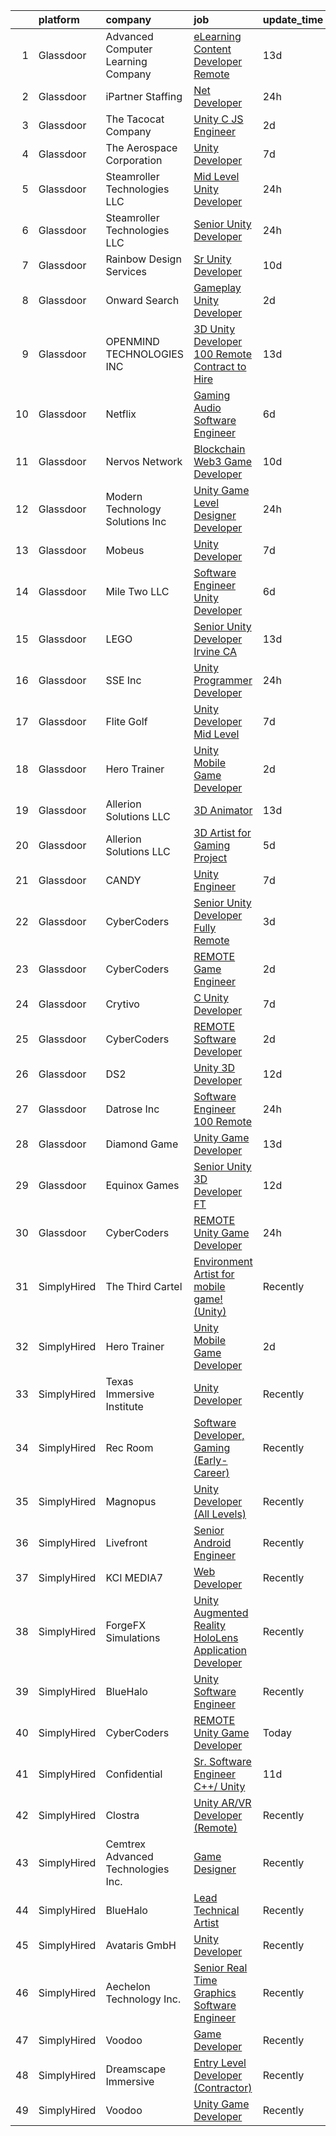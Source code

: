 

|    | platform    | company                            | job                                                                                                                                                                                                                                                                                                                                                                                                                                                                                                                                                                                                                                                                                                                                                                                                                                                                                                                                                                                                                                                                                                                                                                                                                                                                                                                                                                                                                | update_time   | location            |
|---:|:------------|:-----------------------------------|:-------------------------------------------------------------------------------------------------------------------------------------------------------------------------------------------------------------------------------------------------------------------------------------------------------------------------------------------------------------------------------------------------------------------------------------------------------------------------------------------------------------------------------------------------------------------------------------------------------------------------------------------------------------------------------------------------------------------------------------------------------------------------------------------------------------------------------------------------------------------------------------------------------------------------------------------------------------------------------------------------------------------------------------------------------------------------------------------------------------------------------------------------------------------------------------------------------------------------------------------------------------------------------------------------------------------------------------------------------------------------------------------------------------------|:--------------|:--------------------|
|  1 | Glassdoor   | Advanced Computer Learning Company | [eLearning Content Developer  Remote  ](https://www.glassdoor.com/partner/jobListing.htm?pos=130&ao=1136043&s=58&guid=00000182394769f9b15741185b35de59&src=GD_JOB_AD&t=SR&vt=w&ea=1&cs=1_9af2e38a&cb=1658818358130&jobListingId=1008000784696&jrtk=3-0-1g8skeqhsjop6801-1g8skeqi9gaio800-e77e1058c18c2e89-)                                                                                                                                                                                                                                                                                                                                                                                                                                                                                                                                                                                                                                                                                                                                                                                                                                                                                                                                                                                                                                                                                                        | 13d           | Remote              |
|  2 | Glassdoor   | iPartner Staffing                  | [ Net Developer](https://www.glassdoor.com/partner/jobListing.htm?pos=108&ao=1110586&s=58&guid=00000182394769f9b15741185b35de59&src=GD_JOB_AD&t=SR&vt=w&ea=1&cs=1_6d2a2c34&cb=1658818358126&jobListingId=1008027942368&cpc=AC285F3A3ECA6BB0&jrtk=3-0-1g8skeqhsjop6801-1g8skeqi9gaio800-61cafb71ed2120c6--6NYlbfkN0B-EimVQqTc2tFIV6vuu5Q2yMpllFPYuV8Iz2jCwgQfkw-l4YPp5GzHKH7Tz3sIslqT0S748bkb-HrUyRQCYhgPMP-rpLSBlp_j7CnqGdxl92zRS9xglJh57R6zQiT2i_lYuJHwcfMk-xPl98OABQFYjWXM1P5bjEGyxHH7pmF_9QniVjH_UAPPbMaj8tes7Pkc7HwaXdvghikO7rSADWTFIbyNzmjHn-a3JXYGc5txks273PkLjr1KxM1LYPrTZmffudTtPOPUHWRE1JCrTynG9KrX3czm53ceQcjWYSsc0gXLOrvRf7gKgQEtMtVR01KGQ1bvcSGomRS1FVm9d4LJnC64HfHDPS2eOx4EQfMEHmP5Aw2yMefksaVzmgGIag4Rf_UrRN9XEorBE8E6OnBmm8Vvr70yldc1q5hBNVcNRikSOM3_AEM6jXzHMGevEkjrhnUi2qTF2NIxSkDgWdP3vTJhNGoDjlE3mIXNz1pt3ORwQ_Vyoia5dO0gd1zdxNZFO06fmqbhdg%3D%3D)                                                                                                                                                                                                                                                                                                                                                                                                                                                                                                                                              | 24h           | Alpharetta, GA      |
|  3 | Glassdoor   | The Tacocat Company                | [Unity C  JS Engineer](https://www.glassdoor.com/partner/jobListing.htm?pos=129&ao=1136043&s=58&guid=00000182394769f9b15741185b35de59&src=GD_JOB_AD&t=SR&vt=w&ea=1&cs=1_83bba4be&cb=1658818358130&jobListingId=1008024763497&jrtk=3-0-1g8skeqhsjop6801-1g8skeqi9gaio800-e90af1b8492081f4-)                                                                                                                                                                                                                                                                                                                                                                                                                                                                                                                                                                                                                                                                                                                                                                                                                                                                                                                                                                                                                                                                                                                         | 2d            | Remote              |
|  4 | Glassdoor   | The Aerospace Corporation          | [Unity Developer](https://www.glassdoor.com/partner/jobListing.htm?pos=112&ao=1136043&s=58&guid=00000182394769f9b15741185b35de59&src=GD_JOB_AD&t=SR&vt=w&cs=1_1dcb571b&cb=1658818358127&jobListingId=1008012132764&jrtk=3-0-1g8skeqhsjop6801-1g8skeqi9gaio800-fef2804917813571-)                                                                                                                                                                                                                                                                                                                                                                                                                                                                                                                                                                                                                                                                                                                                                                                                                                                                                                                                                                                                                                                                                                                                   | 7d            | El Segundo, CA      |
|  5 | Glassdoor   | Steamroller Technologies LLC       | [Mid Level Unity Developer](https://www.glassdoor.com/partner/jobListing.htm?pos=118&ao=1136043&s=58&guid=00000182394769f9b15741185b35de59&src=GD_JOB_AD&t=SR&vt=w&ea=1&cs=1_b1a16e60&cb=1658818358130&jobListingId=1008027405674&jrtk=3-0-1g8skeqhsjop6801-1g8skeqi9gaio800-981b876330a579d7-)                                                                                                                                                                                                                                                                                                                                                                                                                                                                                                                                                                                                                                                                                                                                                                                                                                                                                                                                                                                                                                                                                                                    | 24h           | Mount Dora, FL      |
|  6 | Glassdoor   | Steamroller Technologies LLC       | [Senior Unity Developer](https://www.glassdoor.com/partner/jobListing.htm?pos=127&ao=1136043&s=58&guid=00000182394769f9b15741185b35de59&src=GD_JOB_AD&t=SR&vt=w&ea=1&cs=1_31295185&cb=1658818358130&jobListingId=1008027405673&jrtk=3-0-1g8skeqhsjop6801-1g8skeqi9gaio800-080ad2d5cd57e10d-)                                                                                                                                                                                                                                                                                                                                                                                                                                                                                                                                                                                                                                                                                                                                                                                                                                                                                                                                                                                                                                                                                                                       | 24h           | Mount Dora, FL      |
|  7 | Glassdoor   | Rainbow Design Services            | [Sr  Unity Developer](https://www.glassdoor.com/partner/jobListing.htm?pos=114&ao=1136043&s=58&guid=00000182394769f9b15741185b35de59&src=GD_JOB_AD&t=SR&vt=w&ea=1&cs=1_11b31452&cb=1658818358127&jobListingId=1008007915028&jrtk=3-0-1g8skeqhsjop6801-1g8skeqi9gaio800-bd6aaf863d3efcb2-)                                                                                                                                                                                                                                                                                                                                                                                                                                                                                                                                                                                                                                                                                                                                                                                                                                                                                                                                                                                                                                                                                                                          | 10d           | Remote              |
|  8 | Glassdoor   | Onward Search                      | [Gameplay Unity Developer](https://www.glassdoor.com/partner/jobListing.htm?pos=104&ao=1110586&s=58&guid=00000182394769f9b15741185b35de59&src=GD_JOB_AD&t=SR&vt=w&cs=1_dd7028d3&cb=1658818358124&jobListingId=1008024600323&cpc=48B9F4758953335C&jrtk=3-0-1g8skeqhsjop6801-1g8skeqi9gaio800-fa6eb5c87a1ecdfa--6NYlbfkN0B7YoEZZ2QAGDyEGGmBPAUWSHc1Mt3sMCn9FehKcWA3w1hdwjpEweHGJ9uPpOtWDZqQb2D0zldoPHKxLfvQ1Pvsi7Iyr4TbalYvtOcF5573T59liMqDrvCXcoLsxVkfGdNNhTFdkKfqwfEDXa8LQmChNGD68MVq2ur67AAVcWPRXTuF1JO5Cnd1cMteWvu0vwj2V1-feN2wGPvZCL-AVH0NaP4B_xMigsYS-Wd4iizpNjyS6FOOFm4IAzPbJRFSTgp9Z25cC5Swc_RcXWEwWuE9K6yQHmYsgCYmB2DUVt7w8mLWlPbflz0e_iv4MayS41VmdwJ_3oHRlQsCL7hXr0QIy-D7-qC_e3SMiuQpNGG9skIdWWmC6XEELxJXZjryesXNVdT2D50z6xHWN-UY-uD1ORA9hbnu8iDjujnoOQwrKt5XeQWbAXy2lNtSRC4hSSPhuEOXAUF7aWmO8WRCngICKFLLhWVC5h6iFJBCjmI0vVIXUDGs7DjUqNavEmaEcMs43aI3vKmuVZpvV_K69akMxNW9vIHk6VOXAjmqNTpVq2oRhL80Zqgx9lvRc41tke0Decqm9GlzGjTCPja2DOa7lU6rSNhLDqMrrBptfxsnnNMvY1lV5HjoL3CtxZJ-iCSe_z4vWOXWK0HQZeVqVMIEoXIK7RhB2_tXKNUxT38UTzuYrmwARzDdZRZFxhVXSuSvChaIhrLZGqAzd37Oz9r3GtEitqeNKsbWmt8Axntg2BZZGnbmhSqcySe7NN1NB8SdOkPnyvLzc_GTrJkbUfvGlD58_U1vX9bl_NTLqULDq719fb3Z3lBm49FlHl8-sD5-hh6uJqNTAD74kzL3k_L6j8FfLyxBwk96hoRTyih1kX93UYNqRxL9irej4kNt8QU5HCveMoLz7BLDaL9gZewf0Rk0Kfyi8l8x97d5HwVBh9aDGNWHBv5JGUFDpBh2cfI2Ff7z1TsyZXkU2bgeocDX8mgmWy20DVJh2dN_YPK3fH7j10v5Ox5b)                                     | 2d            | San Francisco, CA   |
|  9 | Glassdoor   | OPENMIND TECHNOLOGIES INC          | [3D Unity Developer   100   Remote  Contract to Hire ](https://www.glassdoor.com/partner/jobListing.htm?pos=113&ao=1136043&s=58&guid=00000182394769f9b15741185b35de59&src=GD_JOB_AD&t=SR&vt=w&ea=1&cs=1_1903fc85&cb=1658818358127&jobListingId=1008000703771&jrtk=3-0-1g8skeqhsjop6801-1g8skeqi9gaio800-bcf0156a1cc1610f-)                                                                                                                                                                                                                                                                                                                                                                                                                                                                                                                                                                                                                                                                                                                                                                                                                                                                                                                                                                                                                                                                                         | 13d           | Remote              |
| 10 | Glassdoor   | Netflix                            | [Gaming Audio Software Engineer](https://www.glassdoor.com/partner/jobListing.htm?pos=123&ao=1136043&s=58&guid=00000182394769f9b15741185b35de59&src=GD_JOB_AD&t=SR&vt=w&cs=1_eb9b9a57&cb=1658818358130&jobListingId=1008015997451&jrtk=3-0-1g8skeqhsjop6801-1g8skeqi9gaio800-f56fa1ba437b8b5b-)                                                                                                                                                                                                                                                                                                                                                                                                                                                                                                                                                                                                                                                                                                                                                                                                                                                                                                                                                                                                                                                                                                                    | 6d            | Remote              |
| 11 | Glassdoor   | Nervos Network                     | [Blockchain Web3 Game Developer](https://www.glassdoor.com/partner/jobListing.htm?pos=119&ao=1136043&s=58&guid=00000182394769f9b15741185b35de59&src=GD_JOB_AD&t=SR&vt=w&ea=1&cs=1_40fc226a&cb=1658818358130&jobListingId=1008008400312&jrtk=3-0-1g8skeqhsjop6801-1g8skeqi9gaio800-e63c770e4a5ee6ef-)                                                                                                                                                                                                                                                                                                                                                                                                                                                                                                                                                                                                                                                                                                                                                                                                                                                                                                                                                                                                                                                                                                               | 10d           | Remote              |
| 12 | Glassdoor   | Modern Technology Solutions  Inc   | [Unity Game Level Designer  Developer](https://www.glassdoor.com/partner/jobListing.htm?pos=121&ao=1136043&s=58&guid=00000182394769f9b15741185b35de59&src=GD_JOB_AD&t=SR&vt=w&cs=1_2462325b&cb=1658818358130&jobListingId=1008027368889&jrtk=3-0-1g8skeqhsjop6801-1g8skeqi9gaio800-d9b9a8964406dae8-)                                                                                                                                                                                                                                                                                                                                                                                                                                                                                                                                                                                                                                                                                                                                                                                                                                                                                                                                                                                                                                                                                                              | 24h           | Alexandria, VA      |
| 13 | Glassdoor   | Mobeus                             | [Unity Developer](https://www.glassdoor.com/partner/jobListing.htm?pos=115&ao=1136043&s=58&guid=00000182394769f9b15741185b35de59&src=GD_JOB_AD&t=SR&vt=w&ea=1&cs=1_1a730122&cb=1658818358130&jobListingId=1008012455848&jrtk=3-0-1g8skeqhsjop6801-1g8skeqi9gaio800-8725804754ef9c43-)                                                                                                                                                                                                                                                                                                                                                                                                                                                                                                                                                                                                                                                                                                                                                                                                                                                                                                                                                                                                                                                                                                                              | 7d            | United, WV          |
| 14 | Glassdoor   | Mile Two  LLC                      | [Software Engineer   Unity Developer](https://www.glassdoor.com/partner/jobListing.htm?pos=125&ao=1136043&s=58&guid=00000182394769f9b15741185b35de59&src=GD_JOB_AD&t=SR&vt=w&cs=1_e9184bd7&cb=1658818358130&jobListingId=1008014844011&jrtk=3-0-1g8skeqhsjop6801-1g8skeqi9gaio800-b0d645c653b624b9-)                                                                                                                                                                                                                                                                                                                                                                                                                                                                                                                                                                                                                                                                                                                                                                                                                                                                                                                                                                                                                                                                                                               | 6d            | Remote              |
| 15 | Glassdoor   | LEGO                               | [Senior Unity Developer  Irvine  CA ](https://www.glassdoor.com/partner/jobListing.htm?pos=116&ao=1136043&s=58&guid=00000182394769f9b15741185b35de59&src=GD_JOB_AD&t=SR&vt=w&cs=1_4c0b4996&cb=1658818358130&jobListingId=1007999225634&jrtk=3-0-1g8skeqhsjop6801-1g8skeqi9gaio800-c00448744aef7b79-)                                                                                                                                                                                                                                                                                                                                                                                                                                                                                                                                                                                                                                                                                                                                                                                                                                                                                                                                                                                                                                                                                                               | 13d           | Irvine, CA          |
| 16 | Glassdoor   | SSE  Inc                           | [Unity Programmer   Developer](https://www.glassdoor.com/partner/jobListing.htm?pos=101&ao=1110586&s=58&guid=00000182394769f9b15741185b35de59&src=GD_JOB_AD&t=SR&vt=w&ea=1&cs=1_6391e8c7&cb=1658818358124&jobListingId=1008028394689&cpc=C49818E30565E1C5&jrtk=3-0-1g8skeqhsjop6801-1g8skeqi9gaio800-51e4979d1b5ee5d5--6NYlbfkN0AtlW_omU2Xx3W-19HQ_drmTKCWebiHnmA5lS5PDL5G8VZrnQuVcD_rKDjyG8fZVBWHtXM4eaNmbEpF_ifkm9Zd518ZK11xqVcUzo3l7nxF6uWLxa9G6H0xEoMqGJyBEKms4p8a-y-fDC86wTRbAufNxUb6cvARCwuUkjgoZQljulm6QQ9PF3m2OEe4FmBt2dWIbHUyYdCyTwM0BY_m2Sk9skObtYt-L8B6w_GbQUufE_diYhyPH-dhhVGgBtpZlmGPPV_Co6fBUAlHJqNz_3yHIpVWhW7ZGIskDieo3zsrWJb-W617NsKJuI9tj4IwUd5EIe0J_pmAWJZgDCXaphNBwm2llsq6Xkhju1AP4eSLL9SXE4y6Lt4WjWyE9yeFG_W---2zV6eAlRlRXbQH_m95bioO0e1LWLZbtB1bonXvTjLiOkU6q2jQAp3BdunS_NMBZFvlUD_3KwFJOlV-mUEEVgqxqFp0pdeKNSz-Xyg9uMqyvwhrMChII3MwNnFkqnt4NJwwKo-ebA%3D%3D)                                                                                                                                                                                                                                                                                                                                                                                                                                                                                                                                | 24h           | Jacksonville, FL    |
| 17 | Glassdoor   | Flite Golf                         | [Unity Developer   Mid Level](https://www.glassdoor.com/partner/jobListing.htm?pos=103&ao=1110586&s=58&guid=00000182394769f9b15741185b35de59&src=GD_JOB_AD&t=SR&vt=w&ea=1&cs=1_b9314275&cb=1658818358125&jobListingId=1008012200941&cpc=BCC169F53084E245&jrtk=3-0-1g8skeqhsjop6801-1g8skeqi9gaio800-2ed91eb2bff1af8a--6NYlbfkN0D_KRozbKJx95I3LRYgbj09bqBDFeyQG4s8tCOB31p2DFF3XWjUbq1KyFIz2p5qTCcJE-tfDGeItgF3YqsHxqmWmv_fe83BmlIU0WgDu5uJxBbYiuDddGZhBDpUzgYV_vmtzXvB08EMIDWI2OXG29cWyCnCkApuGpnUrcgpkVhp-EePomp4q814zikpbXCgdd32dGBGvlcj_saGvS_FhcJqvjboQ9pRGN8M246dDWOFaW1c4jkgvtzv5SDww9SsVWL4icAOJ08I4USVcFg9nHQTS9bmg0_NcuFUl4sURCz1gdiyD6sVKJINwnXdZQ12bVCysvraSz1W6Zzoy7A4ZLYR39cBFhlsK8A04vbcTGWFlWkmoRKIBCPHoB5QBIC-8bDK0QeKtorZL_geb9sa2cXbaqoVQvCZGccluycFbPp-whSwlf5IR9OhPF3Z6ZK_bsRiv-UwXZVRjycymtmI78nUbBtW-MoxPefMdAUPYOMiDOkn9cvSuQDwCLY1JaRcl0e-1pzIWBBfkg%3D%3D)                                                                                                                                                                                                                                                                                                                                                                                                                                                                                                                                 | 7d            | Dallas, TX          |
| 18 | Glassdoor   | Hero Trainer                       | [Unity Mobile Game Developer](https://www.glassdoor.com/partner/jobListing.htm?pos=111&ao=1136043&s=58&guid=00000182394769f9b15741185b35de59&src=GD_JOB_AD&t=SR&vt=w&ea=1&cs=1_e74b78d0&cb=1658818358126&jobListingId=1008024775969&jrtk=3-0-1g8skeqhsjop6801-1g8skeqi9gaio800-99541d7b00e6f9fc-)                                                                                                                                                                                                                                                                                                                                                                                                                                                                                                                                                                                                                                                                                                                                                                                                                                                                                                                                                                                                                                                                                                                  | 2d            | Remote              |
| 19 | Glassdoor   | Allerion Solutions LLC             | [3D Animator](https://www.glassdoor.com/partner/jobListing.htm?pos=124&ao=1136043&s=58&guid=00000182394769f9b15741185b35de59&src=GD_JOB_AD&t=SR&vt=w&ea=1&cs=1_ff1630a3&cb=1658818358130&jobListingId=1008001263673&jrtk=3-0-1g8skeqhsjop6801-1g8skeqi9gaio800-ed59265719d84302-)                                                                                                                                                                                                                                                                                                                                                                                                                                                                                                                                                                                                                                                                                                                                                                                                                                                                                                                                                                                                                                                                                                                                  | 13d           | Remote              |
| 20 | Glassdoor   | Allerion Solutions LLC             | [3D Artist for Gaming Project](https://www.glassdoor.com/partner/jobListing.htm?pos=126&ao=1136043&s=58&guid=00000182394769f9b15741185b35de59&src=GD_JOB_AD&t=SR&vt=w&ea=1&cs=1_a66535ef&cb=1658818358130&jobListingId=1008018446346&jrtk=3-0-1g8skeqhsjop6801-1g8skeqi9gaio800-68449e6c38820bcc-)                                                                                                                                                                                                                                                                                                                                                                                                                                                                                                                                                                                                                                                                                                                                                                                                                                                                                                                                                                                                                                                                                                                 | 5d            | Remote              |
| 21 | Glassdoor   | CANDY                              | [Unity Engineer](https://www.glassdoor.com/partner/jobListing.htm?pos=128&ao=1136043&s=58&guid=00000182394769f9b15741185b35de59&src=GD_JOB_AD&t=SR&vt=w&cs=1_553eb30c&cb=1658818358130&jobListingId=1008012455820&jrtk=3-0-1g8skeqhsjop6801-1g8skeqi9gaio800-19a8736827f1cc61-)                                                                                                                                                                                                                                                                                                                                                                                                                                                                                                                                                                                                                                                                                                                                                                                                                                                                                                                                                                                                                                                                                                                                    | 7d            | New York, NY        |
| 22 | Glassdoor   | CyberCoders                        | [Senior Unity Developer Fully Remote](https://www.glassdoor.com/partner/jobListing.htm?pos=107&ao=1110586&s=58&guid=00000182394769f9b15741185b35de59&src=GD_JOB_AD&t=SR&vt=w&ea=1&cs=1_73f3eb41&cb=1658818358126&jobListingId=1008023223813&cpc=C4A69CCDBB3B9599&jrtk=3-0-1g8skeqhsjop6801-1g8skeqi9gaio800-a14da290b5d9c02f--6NYlbfkN0CpFJQzrgRR8WqXWK1qKKEqALWJw739KlKqr2H-MSI4eoBlI4EFrmor2FYZMP3muM0rsFs5SITX9c_A-IMQVe_ToafKWEyTTPBfa_MQwqfB5TfWudBXervOksgHSA2KDQDGfSBWB8wZvZJfWQqPBFG4Jb1m8OjA0pEi3CwU11YHAAHl9sKRMGrndJrwF-u_nAzFVELXmep1ekyPUAEUnD2DGpTEJsWyK3N_gVy41KQNYDGPoDHMxK7qVolkcXj4qLKCFEDZ6uurjF9l6X1G583fA2liY02sinjIdJSUR3ne0PJ2R_6qBPm65gWwg_2Bux0tk24Fc_pdDdGV8kf8tFuSA32n6RSLwKiz5-mcUstH8b07tjXHpp-5Z079vehRagEG0U2SHDCIqVe304YQhJhKvf3yUsCsesXZFuPrCHOdS_zWls_AL65KoUAaqsJl-n0SK9kBo2QL4wobdFmHP0bUhXuXOVV753NdqRuMhLap0bek5WfzjkBYmZWXJmS3x5-Pzb68Q46esOolyRoOjm0-2vh_l9gyUYHQobh2mFs6a9mbyIuteOFb9gxQcazOAsPAsR3Cx4DfkISt-DqoHVwl8U7y0UpjST9zqrtCj0MZZ5wfPXBjD2eZikL4C4sBVIDwUBh1TgqgZnnnAI6JUPQEgNPt3S8V9sdPoXghnscZdtyepy2thm2tHWHy99LC5zRBoQZaHYVoYK_R4X4_0xtWZRTf52XXtETKwELrGTkkh7_k1Xmwk0TGEI_h7xW8beUul6olG7QUdzKrUaZ82gWQzXya8ubmyRV97rbmhcADHOvZ2c6ENm7WDhlmXqxPt8n-dXyNd1C3ZuDC6Dg91yaJYH9cB16XbmlCOiTLrduRO-nwUci5rbcI55IwQS7Vg1h-DwCXhpYqhFJshfPmEh2o0AskuntqM8kUHPuoKqL4m9PgaLuPvIfy5GYUSUh9dNEhLrQkgKFj32X-X8A7BvHiaIWQ0kAF5RDfC6KzLsiuPw%3D%3D)                         | 3d            | Miami Beach, FL     |
| 23 | Glassdoor   | CyberCoders                        | [REMOTE Game Engineer](https://www.glassdoor.com/partner/jobListing.htm?pos=110&ao=1110586&s=58&guid=00000182394769f9b15741185b35de59&src=GD_JOB_AD&t=SR&vt=w&ea=1&cs=1_c6228b6f&cb=1658818358127&jobListingId=1008024604073&cpc=8795CF9063CD573D&jrtk=3-0-1g8skeqhsjop6801-1g8skeqi9gaio800-862c9d0a5df53b81--6NYlbfkN0CpFJQzrgRR8WqXWK1qKKEqALWJw739KlKqr2H-MSI4eoBlI4EFrmor2FYZMP3muM2kpPCFR2etnkSdUveegaM1geaZr6XTHjVSZ9qacHeEuCdlzHS2qulB2Xgn59kRvRudCozzrQWRXLr1JEH0sdSYz6-qtgY0an5lR5d1IOyS3PhQHcUfarP1X6H7pP0WgQP-y6IbfhCTQxW3QAJyemouWSqxvdjzzZhSduyeFO_VuLK1hzR5kp1lznp3-6JTxqjIk5y5aVsLoy7-ZRKdTFOtITFISRaga5PrCJnoRx7cSofq84d30IOM9gZ4sdNsVH5R7kUENRWFXpD7vM-vKXcGf3TOa5UX5kqfzMzkDozaRWTFpNB5YTB50C7LQFYBydF-vOHHc8oNgTWnqjjWPNbC28A67WK4H-zZVt-76iTz13rv8VOOIlRnO-nK_wOTnFXZroxNHKGsxZ5ht5yO3scdgfHboDrCQNd4RhXaJuV2Vv_BMHt35q4cvFPq2Tm-DtcqF8QXEwk_tH3N_y67mPyA3ZtQoFx4_sR7kfeL69NggPCt32on_L6cEaDpJJZ9CY3VNgLutUnH9Aaz6jdfpsNOt5aOcKXoCpjh1sT0WHMFgXDhqR0wE1jIg6TFzMSLxV7sk1hWFXfJR30vvyPU5_s7czQjfMuFXSo7h2UAoI4FLHwN3IkDjP-4NtkGzoV9iJWg81IubiTAAtnnPA9-8sfrxjUW22htOyiDTmUNGHLZuEuFCe_UrBljYruK_U5c9uwIMYpbOGcuGBzgySp6CFWXtnIDaQMXi1mjiB6N5TBXZV4r5tbFXvRShC9c9MIexnIu714lm1QJxR6rv_Xc52AS6QINQNa6xG2Z6OlKA54tHnZkeRBXrr2QndaMaRgcVZdokLW8o3VCq89LaZve_h1mt2I5Kx9KbndAd3OisVQaQS2nJa56YTyjmPn7CWMvqSLDbpI5c9bP70S3IhrlwWUaLntA4ijvyqw%3D)                                                      | 2d            | San Mateo, CA       |
| 24 | Glassdoor   | Crytivo                            | [C  Unity Developer](https://www.glassdoor.com/partner/jobListing.htm?pos=117&ao=1136043&s=58&guid=00000182394769f9b15741185b35de59&src=GD_JOB_AD&t=SR&vt=w&ea=1&cs=1_f85b1503&cb=1658818358130&jobListingId=1008012537164&jrtk=3-0-1g8skeqhsjop6801-1g8skeqi9gaio800-65537319ab90b10e-)                                                                                                                                                                                                                                                                                                                                                                                                                                                                                                                                                                                                                                                                                                                                                                                                                                                                                                                                                                                                                                                                                                                           | 7d            | Dallas, TX          |
| 25 | Glassdoor   | CyberCoders                        | [REMOTE Software Developer](https://www.glassdoor.com/partner/jobListing.htm?pos=109&ao=1110586&s=58&guid=00000182394769f9b15741185b35de59&src=GD_JOB_AD&t=SR&vt=w&ea=1&cs=1_cbdde3c3&cb=1658818358126&jobListingId=1008024604175&cpc=C4A69CCDBB3B9599&jrtk=3-0-1g8skeqhsjop6801-1g8skeqi9gaio800-63ad16fc5f1b5067--6NYlbfkN0CpFJQzrgRR8WqXWK1qKKEqALWJw739KlKqr2H-MSI4eoBlI4EFrmor2FYZMP3muM2kpPCFR2etnueEEOJihjdcBuRtLeSFA3EDysX4-fkNjkZKA1vbs-nmckbhpGfxOFUwhlpj_sb4Vs3U30wqsD-lxoQj6Jkfq8qDYf-Or0Aq88U3bAsqzAMW_a9xFGKQTwZ4mXSG7oWSsDasNloXcORzePh5HcsWT4Q2Htl_5iIQra-Hg5oxniP8mz4Mm53zSReH4zH5JB8-4jsCeRUC8jFJcacHOl80w887zm7dVQqmuO6_BeZ9TO42vcVePUra9zrbKVLuUQnbDvqZBVw4KV9LJLLXMwbxxpQh9ha9yQWoX30ump0gJCvjbosG6ghmbtoDrpR_aI3NVlJ-M9xsShvjo2VaNMW-Yw-nbQpuPZ4sJ7e6zBLMDLRVHG6ph3SvkQOMOKiY6_JPfCP2oOxJECZfJ1knq3NjT1NJIob7Stv19xcy3A7gy8hcAOwJLdjrXfeD7y3hdIpOohGzLJiEJdLxlnUX9S-HC3RYY1G083lB0bPbt3ugIbSUuE12ixrzO3ngY0kY0J4fJIuU9MTJo0lBMqisLQquv7laLSWEmQ02fd9DM8s5x00PScsnPv-oCFCbHa8k-NM6NzUdlXEvxmaQ3Qb3JhhwBgG5ppCHrcn2h6UYQqUC0Vwb1sy1pKQ0IN3WV2ogyEpbu2-NMyelDPi0HMtjgxD_s7JfzOPl3f1C_jgyrs4WkDXsRPzNcc1CY0awA0zWScXSFPD4H2cUoq8NX43Tiij70SzuDB397LzLB_Kni6CFLAePZaOsqZE8eWLnz0s0EoUP7BB4mAV_bos_PMIbtCe2eQnkZBT_JTtqXEyxrSJb1Yj2auwjR5nyKi-Ygzn9q0Ra0y_eld7QOzEFbqWYr0hVtpevR-MSJiTzJpT09uBArc2tq7uvHjoI3RA8jUi12_OSyLlgHjBDSKDqlSj0T-h1Gng%3D)                                                 | 2d            | New York, NY        |
| 26 | Glassdoor   | DS2                                | [Unity 3D Developer](https://www.glassdoor.com/partner/jobListing.htm?pos=102&ao=1110586&s=58&guid=00000182394769f9b15741185b35de59&src=GD_JOB_AD&t=SR&vt=w&ea=1&cs=1_2641201e&cb=1658818358124&jobListingId=1008003789277&cpc=6BBECBC74F3AC36E&jrtk=3-0-1g8skeqhsjop6801-1g8skeqi9gaio800-3dc75a4ae4966aae--6NYlbfkN0BKZiTU3MWSf2834NP8-BeeJRmueELpPi8r1E1YtrvsfHIZFXDrlmQ558dKnDmfieoIbn97QAPoRW-TZ4mkqvqP2tqzRnsaUdrNmaIPkW_IKr_b80_HPUsdUYmP5ZWsVs3gTiWr6j4NWSiCx2g7a77tRh7VYoXUMP1SO6_vUSlwwpxN9kSPQ8zkOUvjLEvmMQ-0Dg48n1MZrm3nRhrL3hORVgDG2rNGOqLGOEVNDUvN6k2AV3Wh6UIaAuHAUwJ_PrSZSir0sHW5vc7GG9jw0q4hz05dJE3hONCxRc8JUhJW8QTQNT52Dy1dYecuSW0YI3mcVO3vCQh1NaZ8MK0fa7U4oWNKn4YluUDL8ZrNAPbst83m-dZA66tLzmNoeLzcJFKNfir6w9ieaTvBri6Ht21GgfZHYEULFpfP9yspKCIfaAX71F1gMsY8m0q-NocLKoKJpgFXO_FfW4nFlE27UY1i7JUTPZijAOd9ycNnycKXOrkZO6W6QBunpKhx0JADmsfLjaUWB0skig%3D%3D)                                                                                                                                                                                                                                                                                                                                                                                                                                                                                                                                          | 12d           | Niceville, FL       |
| 27 | Glassdoor   | Datrose  Inc                       | [Software Engineer 100  Remote](https://www.glassdoor.com/partner/jobListing.htm?pos=106&ao=1110586&s=58&guid=00000182394769f9b15741185b35de59&src=GD_JOB_AD&t=SR&vt=w&ea=1&cs=1_d9e5ba57&cb=1658818358126&jobListingId=1008027956258&cpc=F41FEAB56D215062&jrtk=3-0-1g8skeqhsjop6801-1g8skeqi9gaio800-ef9c26f47b546fcd--6NYlbfkN0BpJSehXZbcZeVCUWjpBeg-k84k1LYEwX2TRnrqcDPDVenBvtywX7p9tC9uOmnzpIvIbzSddZkH6UzszNmnkE6Ls7thC4ogmtemJ5oPQR1iyYRaLEDjSNB-wc2jqk7LowWx7Css3nn4hM1dGfbblWxPfrba9gvAhsqkVp5dIRYeDHs0sCLeXQD_B25BtZv0d3XC8Zd2st40Cky7AGsm5bRz8wnBeGX99w5r5Y9FkfCeaHegMRcu_tPm5hcvQ6p4VZOSiw2i3dfXHxlzLHijBo6DQa7txLMZwVjkcht2r49SdsGPSdUsrX61XOQhqbzob_1xdK32y5VJhcILMudV5M5r0mP0tvYRKf48FFJDUdx5sMesMwwIVX_pxZ1-z_X1ovwgFfbdtgWtxo-JWttC-Uas33_kABZ0XBxfrhV2xGqmpM3wzsetw2VOOxunI52OQwUzNq2JAjd0S_FhKCysWZTI_eP_cUq00IiufG7_KBnMLL8tiFdC667Ec4nJje1RbwFiHe_CUj1xCQ%3D%3D)                                                                                                                                                                                                                                                                                                                                                                                                                                                                                                                               | 24h           | Remote              |
| 28 | Glassdoor   | Diamond Game                       | [Unity Game Developer](https://www.glassdoor.com/partner/jobListing.htm?pos=120&ao=1136043&s=58&guid=00000182394769f9b15741185b35de59&src=GD_JOB_AD&t=SR&vt=w&ea=1&cs=1_2cb4dc5e&cb=1658818358130&jobListingId=1008000353360&jrtk=3-0-1g8skeqhsjop6801-1g8skeqi9gaio800-0d414f8dbf91ec3c-)                                                                                                                                                                                                                                                                                                                                                                                                                                                                                                                                                                                                                                                                                                                                                                                                                                                                                                                                                                                                                                                                                                                         | 13d           | Omaha, NE           |
| 29 | Glassdoor   | Equinox Games                      | [Senior Unity 3D Developer  FT ](https://www.glassdoor.com/partner/jobListing.htm?pos=122&ao=1136043&s=58&guid=00000182394769f9b15741185b35de59&src=GD_JOB_AD&t=SR&vt=w&ea=1&cs=1_72712c67&cb=1658818358130&jobListingId=1008003082129&jrtk=3-0-1g8skeqhsjop6801-1g8skeqi9gaio800-998934cf1a1a27dd-)                                                                                                                                                                                                                                                                                                                                                                                                                                                                                                                                                                                                                                                                                                                                                                                                                                                                                                                                                                                                                                                                                                               | 12d           | Remote              |
| 30 | Glassdoor   | CyberCoders                        | [REMOTE Unity Game Developer](https://www.glassdoor.com/partner/jobListing.htm?pos=105&ao=1110586&s=58&guid=00000182394769f9b15741185b35de59&src=GD_JOB_AD&t=SR&vt=w&ea=1&cs=1_52437fec&cb=1658818358125&jobListingId=1008028545643&cpc=451933188B21919D&jrtk=3-0-1g8skeqhsjop6801-1g8skeqi9gaio800-bcb8ccb2fdc6b6e6--6NYlbfkN0CpFJQzrgRR8WqXWK1qKKEqALWJw739KlKqr2H-MSI4eoBlI4EFrmor2FYZMP3muM1_EXMsZV3kh8xQdAcQUXs3Nc8_JGRkUBQT8tTbKAAwVzLEYcAbumryIJ2x8sh7nU7NDdAnNlV2Pw1LYjE6NtxvGStPHmVSmj1ba47Dbw4FXuqHzTcFeN4MRvUpY5vP2esg2_MajQH2yaP9srV0aAxdQp15OB0KI49Wvl9FA8oFj9yG6JG_oRkbK0haha5jTY0DqCz-Mt_Bm3AmUUPqrcHPNTcns2n0noejH9lT9dBGa-DGwHQq2BroMCd_Rd9Jh77CO_VebKNftIz9X0LwHP6cNrkQQliSeqQXtQHAvTMtoaRzGAoj6zxY2UpqLyLTZEhrpg2d34IsXm2FFE0L6lZzpxwONa0c5cIKkHNjzBfCJ9hPW65J2lqt89QYDidZKjrtv2uIu3HaAXX3km6l39_S69Ha_Y-0ogRR6Xz1Pa3VsZ6M-IV5VdIPwPSI5yrSucKONjMo0gX-3cVZF4b4UENIFgkilS3e7bDjqEgJoXMOZgudwK8-5FOlZ5sBfAZvvn9FN5qcwcPPm1fjrULmG7nha9irD8h7Vv5U0A7bvpM0hdUxdnN42T7kXdlKgbVQ7MwuB4vukU5GEYAYgQHkMz3ogXnj-ozOtlpo066PAiFdg4KcaaAWKjP6Ot-zvVGYz8m3rNT8m9LDrZD4orKjL_8hPEWaUBkrgenqYqc5nDCEXsLLbcdmeYeMng4WWWAaeVIjqMAxoQ-XOohikCx8hhZ7undm9HZiqa2RjDFHzjsQqjO0I5TWgHbJlTYbKSKEtZS73SkTmkZTeVB5oC1OSYxQMMeMkhfnmqQ22W0nPgWq35JN-fwOWdpuGYszTiZL0NejDfRBO81_dA1GxEGHsVwr4W29rLDIOM_2rXCGzaMfDw9WAMoOEeijFHg0pcX5IX7DDYGHJ-tqMEq8Lt10n4tF188yPyMcu3hsVMsIDtL6JEskjxEdmaWTimZbtzy4dGsebfE_OBHOJg%3D%3D) | 24h           | Los Angeles, CA     |
| 31 | SimplyHired | The Third Cartel                   | [Environment Artist for mobile game! (Unity)](https://www.simplyhired.com/job/5WYDNEWV84fNaCCi2aFIXmRA79Qav5OvY6Gfd9qS-L1zk4TlStvL0g?q=unity+developer)                                                                                                                                                                                                                                                                                                                                                                                                                                                                                                                                                                                                                                                                                                                                                                                                                                                                                                                                                                                                                                                                                                                                                                                                                                                            | Recently      | Remote              |
| 32 | SimplyHired | Hero Trainer                       | [Unity Mobile Game Developer](https://www.simplyhired.com/job/xWspB4OCY15ivV8yoCWMKMnWMHJUbDzwnjYWd6YsZQR3UYj_M5PKPA?q=unity+developer)                                                                                                                                                                                                                                                                                                                                                                                                                                                                                                                                                                                                                                                                                                                                                                                                                                                                                                                                                                                                                                                                                                                                                                                                                                                                            | 2d            | Remote              |
| 33 | SimplyHired | Texas Immersive Institute          | [Unity Developer](https://www.simplyhired.com/job/xsx4ESwUMkdjW7C0uYGMcHDZ2mGpny2HahBniUJtGFO86Bd48YzTXA?q=unity+developer)                                                                                                                                                                                                                                                                                                                                                                                                                                                                                                                                                                                                                                                                                                                                                                                                                                                                                                                                                                                                                                                                                                                                                                                                                                                                                        | Recently      | Remote              |
| 34 | SimplyHired | Rec Room                           | [Software Developer, Gaming (Early-Career)](https://www.simplyhired.com/job/IfYQ6UpaeLV0dbnbG1hLD9OZ6v-DwuVJeaQqWgTOCbI4FaiKESu8EA?q=unity+developer)                                                                                                                                                                                                                                                                                                                                                                                                                                                                                                                                                                                                                                                                                                                                                                                                                                                                                                                                                                                                                                                                                                                                                                                                                                                              | Recently      | Seattle, WA         |
| 35 | SimplyHired | Magnopus                           | [Unity Developer (All Levels)](https://www.simplyhired.com/job/vPypX05jFCjXy9ymS1tlMhP8Zpx81wwzBDbU2anSTS_WypcGgAQCYg?q=unity+developer)                                                                                                                                                                                                                                                                                                                                                                                                                                                                                                                                                                                                                                                                                                                                                                                                                                                                                                                                                                                                                                                                                                                                                                                                                                                                           | Recently      | Los Angeles, CA     |
| 36 | SimplyHired | Livefront                          | [Senior Android Engineer](https://www.simplyhired.com/job/GGVyAgw3pv4PFvKHhCtYhqdXeCe0mbTzB4BZAFQ70JAI3wp9enrU2A?q=unity+developer)                                                                                                                                                                                                                                                                                                                                                                                                                                                                                                                                                                                                                                                                                                                                                                                                                                                                                                                                                                                                                                                                                                                                                                                                                                                                                | Recently      | Minneapolis, MN     |
| 37 | SimplyHired | KCI MEDIA7                         | [Web Developer](https://www.simplyhired.com/job/Zq_HU2PcsUKcrRFONTNMf9fXzJZ4H99Kq0aLW2RWpewA32VXvhrmGQ?q=unity+developer)                                                                                                                                                                                                                                                                                                                                                                                                                                                                                                                                                                                                                                                                                                                                                                                                                                                                                                                                                                                                                                                                                                                                                                                                                                                                                          | Recently      | Remote              |
| 38 | SimplyHired | ForgeFX Simulations                | [Unity Augmented Reality HoloLens Application Developer](https://www.simplyhired.com/job/B57CKuMHiLAowz6F36Bn81d5fjPdIOPLau78tKhABCGYyjNZ7ZKgzw?q=unity+developer)                                                                                                                                                                                                                                                                                                                                                                                                                                                                                                                                                                                                                                                                                                                                                                                                                                                                                                                                                                                                                                                                                                                                                                                                                                                 | Recently      | Remote              |
| 39 | SimplyHired | BlueHalo                           | [Unity Software Engineer](https://www.simplyhired.com/job/kwIKNKAoTpHOKz_KpiLlaBJ3ho5rh5mQD-80TDBZnDU1gGPlxBGubw?q=unity+developer)                                                                                                                                                                                                                                                                                                                                                                                                                                                                                                                                                                                                                                                                                                                                                                                                                                                                                                                                                                                                                                                                                                                                                                                                                                                                                | Recently      | Rockville, MD       |
| 40 | SimplyHired | CyberCoders                        | [REMOTE Unity Game Developer](https://www.simplyhired.com/job/KYK2PrbYpJaaRmwjKBB_7V0xckFFYhoEb50G67flYreyPnTRxCLC4A?q=unity+developer)                                                                                                                                                                                                                                                                                                                                                                                                                                                                                                                                                                                                                                                                                                                                                                                                                                                                                                                                                                                                                                                                                                                                                                                                                                                                            | Today         | Los Angeles, CA     |
| 41 | SimplyHired | Confidential                       | [Sr. Software Engineer C++/ Unity](https://www.simplyhired.com/job/punmo_4SdPcOwKzYRFnpAf0c6It8u-1SQ_1R3bAhlKqQrjC42ARMcQ?q=unity+developer)                                                                                                                                                                                                                                                                                                                                                                                                                                                                                                                                                                                                                                                                                                                                                                                                                                                                                                                                                                                                                                                                                                                                                                                                                                                                       | 11d           | Jacksonville, FL    |
| 42 | SimplyHired | Clostra                            | [Unity AR/VR Developer (Remote)](https://www.simplyhired.com/job/Z1VKUCQBOT3Ts7GmKbQNA3IybBKS6Sth5WXSkNoNgd8tAb_Jg26Wpg?q=unity+developer)                                                                                                                                                                                                                                                                                                                                                                                                                                                                                                                                                                                                                                                                                                                                                                                                                                                                                                                                                                                                                                                                                                                                                                                                                                                                         | Recently      | Remote              |
| 43 | SimplyHired | Cemtrex Advanced Technologies Inc. | [Game Designer](https://www.simplyhired.com/job/A_mCwWZgcWP4R_Ga0th9ZG4uUsSplzy1ZaYS3U9hcW-RUAwIaZAaXw?q=unity+developer)                                                                                                                                                                                                                                                                                                                                                                                                                                                                                                                                                                                                                                                                                                                                                                                                                                                                                                                                                                                                                                                                                                                                                                                                                                                                                          | Recently      | Remote              |
| 44 | SimplyHired | BlueHalo                           | [Lead Technical Artist](https://www.simplyhired.com/job/Wjuj_8GvrouGkI5GInMTsAVDyDnmD0dXLa8mRnChOYJPWpldqD68RQ?q=unity+developer)                                                                                                                                                                                                                                                                                                                                                                                                                                                                                                                                                                                                                                                                                                                                                                                                                                                                                                                                                                                                                                                                                                                                                                                                                                                                                  | Recently      | Rockville, MD       |
| 45 | SimplyHired | Avataris GmbH                      | [Unity Developer](https://www.simplyhired.com/job/i1Dw3b-dk8AIW8BnRiNhaQZXlg7YyJ6TgrqSLbhDgw9ibiiGkKwzmw?q=unity+developer)                                                                                                                                                                                                                                                                                                                                                                                                                                                                                                                                                                                                                                                                                                                                                                                                                                                                                                                                                                                                                                                                                                                                                                                                                                                                                        | Recently      | Georgia +1 location |
| 46 | SimplyHired | Aechelon Technology Inc.           | [Senior Real Time Graphics Software Engineer](https://www.simplyhired.com/job/rcdIZu0u86YflWDJtkQswNVvTN3B-3L7qF5--HTYfTqZ6vl6sJ-lpA?q=unity+developer)                                                                                                                                                                                                                                                                                                                                                                                                                                                                                                                                                                                                                                                                                                                                                                                                                                                                                                                                                                                                                                                                                                                                                                                                                                                            | Recently      | Overland Park, KS   |
| 47 | SimplyHired | Voodoo                             | [Game Developer](https://www.simplyhired.com/job/iZ-cSKkT9EMrg2owsFKaF2EL_ROwixCekzVYVCacYyvEXCRq5rREUA?q=unity+developer)                                                                                                                                                                                                                                                                                                                                                                                                                                                                                                                                                                                                                                                                                                                                                                                                                                                                                                                                                                                                                                                                                                                                                                                                                                                                                         | Recently      | Remote              |
| 48 | SimplyHired | Dreamscape Immersive               | [Entry Level Developer (Contractor)](https://www.simplyhired.com/job/KXMRU_w6r_YrLnBTHRQ5r_DZz4I9aAzGs977xjoKVeY7qhpYoG8aOA?q=unity+developer)                                                                                                                                                                                                                                                                                                                                                                                                                                                                                                                                                                                                                                                                                                                                                                                                                                                                                                                                                                                                                                                                                                                                                                                                                                                                     | Recently      | Remote              |
| 49 | SimplyHired | Voodoo                             | [Unity Game Developer](https://www.simplyhired.com/job/NLFQkH33HD_35Ds9kXakUpzo0YFJySLM-k9B6PMS8pvyK5pcffPR_g?q=unity+developer)                                                                                                                                                                                                                                                                                                                                                                                                                                                                                                                                                                                                                                                                                                                                                                                                                                                                                                                                                                                                                                                                                                                                                                                                                                                                                   | Recently      | Remote              |